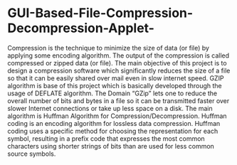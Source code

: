 # GUI-Based-File-Compression-Decompression-Applet-
Compression is the technique to minimize the size of data (or file) by applying some encoding algorithm. 
The output of the compression is called compressed or zipped data (or file). 
The main objective of this project is to design a compression software which significantly reduces the size of a file so that it can be easily shared over mail even in slow internet speed.
GZIP algorithm is base of this project which is basically developed through the usage of DEFLATE algorithm. 
The Domain “GZip” lets one to reduce the overall number of bits and bytes in a file so it can be transmitted faster over slower Internet connections or take up less space on a disk. 
The main algorithm is Huffman Algorithm for Compression/Decompression.
Huffman coding is an encoding algorithm for lossless data compression.
Huffman coding uses a specific method for choosing the representation for each symbol,
    resulting in a prefix code that expresses the most common characters using shorter 
    strings of bits than are used for less common source symbols.
